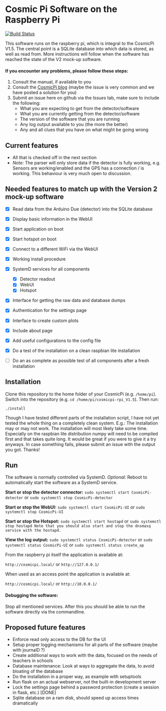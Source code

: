 # Cosmic Pi Software on the Raspberry Pi

[![Build Status](https://travis-ci.org/CosmicPi/cosmicpi-rpi_V1.5.svg?branch=rest)](https://travis-ci.org/CosmicPi/cosmicpi-rpi_V1.5)

This software runs on the raspberry pi, which is integral to the CosmicPi V1.5.
The central point is a SQLite database into which data is stored, as well as read from.
More instructions will follow when the software has reached the state of the V2 mock-up software.

#### If you encounter any problems, please follow these steps:
1. Consult the manual, if available to you
2. Consult the [CosmicPi blog](http://cosmicpi.org/posts) (maybe the issue is very common and we have posted a solution for you)
3. Submit an issue here on github via the *Issues* tab, make sure to include the following:
   * What you are expecting to get from the detector/software
   * What you are currently getting from the detector/software
   * The version of the software that you are running
   * Any log output available to you (the more the better)
   * Any and all clues that you have on what might be going wrong

## Current features
*   All that is checked off in the next section
*   *Note*: The parser will only store data if the detector is fully working, e.g. Sensors are working/enabled and the GPS has a connection / is working.
This behaviour is very much open to discussion.


## Needed features to match up with the Version 2 mock-up software
- [x]   Read data from the Arduino Due (detector) into the SQLite database
- [x]   Display basic information in the WebUI
- [x]   Start application on boot
- [x]   Start hotspot on boot
- [x]   Connect to a different WiFi via the WebUI
- [x]   Working install procedure
- [x]   SystemD services for all components
    - [x]   Detector readout
    - [x]   WebUI
    - [x]   Hotspot
- [x] Interface for getting the raw data and database dumps
- [x] Authentication for the settings page
- [x] Interface to create custom plots
- [x] Include about page
- [x] Add useful configurations to the config file
- [x] Do a test of the installation on a clean raspbian lite installation
- [ ] Do an as complete as possible test of all components after a fresh installation



## Installation
Clone this repository to the home folder of your CosmicPi (e.g. `/home/pi`). Switch into the repository (e.g. `cd /home/pi/cosmicpi-rpi_V1.5`).
Then run:

```./install```

Though I have tested different parts of the installation script, I have not yet tested the whole thing on a completely clean system.
E.g.: The installation may or may not work.
The installation will most likely take some time. Especially on the raspbian lite distribution numpy will need to be compiled first and that takes quite long.
It would be great if you were to give it a try anyways.
In case something fails, please submit an issue with the output you got. Thanks!

## Run
The software is normally controlled via SystemD.
*Optional:* Reboot to automatically start the software as a SystemD service.

**Start or stop the detector connector:** `sudo systemctl start CosmicPi-detector` or `sudo systemctl stop CosmicPi-detector`

**Start or stop the WebUI:** `sudo systemctl start CosmicPi-UI` or `sudo systemctl stop CosmicPi-UI`

**Start or stop the Hotspot:** `sudo systemctl start hostapd` or `sudo systemctl stop hostapd
Note that you should also start and stop the dnsmasq service with the hostapd.`

**View the log output:** `sudo systemctl status CosmicPi-detector` or `sudo systemctl status CosmicPi-UI` or `sudo systemctl status create_ap`

From the raspberry pi itself the application is available at:

`http://cosmicpi.local/` or `http://127.0.0.1/`

When used as an access point the application is available at:

`http://cosmicpi.local/` or `http://10.0.0.1/`

#### Debugging the software:
Stop all mentioned services. After this you should be able to run the software directly via the commandline.

## Proposed future features
* Enforce read only access to the DB for the UI
* Setup proper logging mechanisms for all parts of the software (maybe with journalD ?)
* Create additional ways to work with the data, focused on the needs of teachers in schools
* Database maintenance: Look at ways to aggregate the data, to avoid bloating of the database
* Do the installation in a proper way, as example with setuptools
* Run flask on an actual webserver, not the built-in development server
* Lock the settings page behind a password protection (create a session in flask, etc.) [DONE]
* Sqlite database on a ram disk, should speed up access times dramatically
